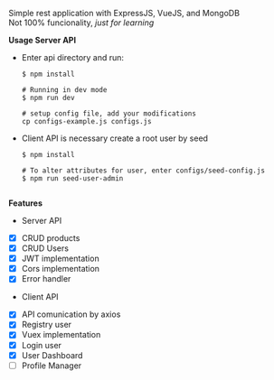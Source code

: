Simple rest application with ExpressJS, VueJS, and MongoDB<br>
Not 100% funcionality, *just for learning*<br>

**Usage Server API**
* Enter api directory and run:<br>
    ```
    $ npm install
    
    # Running in dev mode
    $ npm run dev

    # setup config file, add your modifications
    cp configs-example.js configs.js
    ```

* Client API is necessary create a root user by seed
    ```
    $ npm install

    # To alter attributes for user, enter configs/seed-config.js
    $ npm run seed-user-admin


**Features**
* Server API
- [x] CRUD products
- [x] CRUD Users
- [x] JWT implementation
- [x] Cors implementation
- [x] Error handler

* Client API
- [x] API comunication by axios
- [x] Registry user
- [x] Vuex implementation
- [x] Login user
- [x] User Dashboard
- [ ] Profile Manager